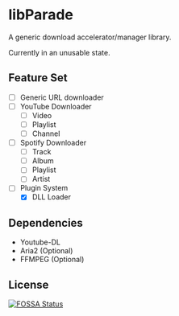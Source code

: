 # libParade
A generic download accelerator/manager library.

Currently in an unusable state.

## Feature Set
- [ ] Generic URL downloader
- [ ] YouTube Downloader
  - [ ] Video
  - [ ] Playlist
  - [ ] Channel
- [ ] Spotify Downloader
  - [ ] Track
  - [ ] Album
  - [ ] Playlist
  - [ ] Artist
- [ ] Plugin System
  - [x] DLL Loader

## Dependencies
- Youtube-DL
- Aria2 (Optional)
- FFMPEG (Optional)

## License
[![FOSSA Status](https://app.fossa.com/api/projects/git%2Bgithub.com%2FXapier14%2FParade.svg?type=large)](https://app.fossa.com/projects/git%2Bgithub.com%2FXapier14%2FParade?ref=badge_large)
